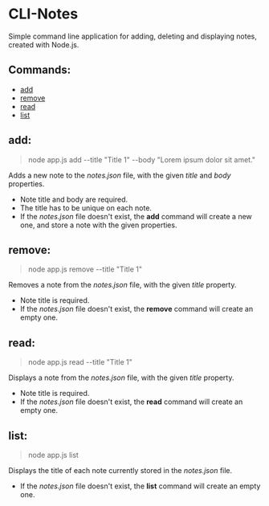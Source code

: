 # CLI-Notes
Simple command line application for adding, deleting and displaying notes, created with Node.js.


## Commands:
  * [add](#add)
  * [remove](#remove)
  * [read](#read)
  * [list](#list)


## add:
> node app.js add --title "Title 1" --body "Lorem ipsum dolor sit amet."

Adds a new note to the *notes.json* file, with the given *title* and *body* properties.
  * Note title and body are required.
  * The title has to be unique on each note.
  * If the *notes.json* file doesn't exist, the **add** command will create a new one, and store a note with the given properties.


## remove:
> node app.js remove --title "Title 1"

Removes a note from the *notes.json* file, with the given *title* property.
  * Note title is required.
  * If the *notes.json* file doesn't exist, the **remove** command will create an empty one.


## read:
> node app.js read --title "Title 1"

Displays a note from the *notes.json* file, with the given *title* property.
  * Note title is required.
  * If the *notes.json* file doesn't exist, the **read** command will create an empty one.


## list:
> node app.js list

Displays the title of each note currently stored in the *notes.json* file.
  * If the *notes.json* file doesn't exist, the **list** command will create an empty one.